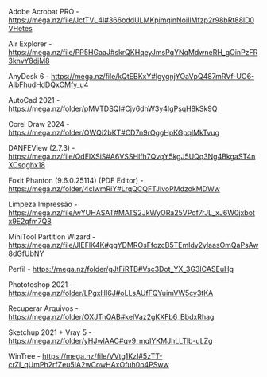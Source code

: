 Adobe Acrobat PRO - https://mega.nz/file/JctTVL4I#366oddULMKpimqinNoiIlMfzp2r98bRt88lD0VHetes

Air Explorer - https://mega.nz/file/PP5HGaaJ#skrQKHqeyJmsPqYNqMdwneRH_gOinPzFR3knvY8djM8

AnyDesk 6 - https://mega.nz/file/kQtEBKxY#lgygnjYOaVpQ487mRVf-UO6-AIbFhudHdDQxCMfy_u4

AutoCad 2021 - https://mega.nz/folder/pMVTDSQI#Cjy6dhW3y4IgPsqH8kSk9Q

Corel Draw 2024 - https://mega.nz/folder/OWQi2bKT#CD7n9rOggHpKGpqlMkTvug

DANFEView (2.7.3) - https://mega.nz/file/QdElXSiS#A6VSSHlfh7QvqY5kgJ5UQq3Ng4BkgaST4nXCsqghx18

Foxit Phanton (9.6.0.25114) (PDF Editor) - https://mega.nz/folder/4clwmRiY#LrqQCQFTJlvoPMdzokMDWw

Limpeza Impressão - https://mega.nz/file/wYUHASAT#MATS2JkWyORa25VPof7rJL_xJ6W0jxbotx9E2qfm7Q8

MiniTool Partition Wizard - https://mega.nz/file/JIEFlK4K#ggYDMROsFfozcB5TEmldy2ylaasOmQaPsAw8dGfUbNY

Perfil - https://mega.nz/folder/gJtFiRTB#Vsc3Dot_YX_3G3ICASEuHg

Phototoshop 2021 - https://mega.nz/folder/LPgxHI6J#oLLsAUfFQYuimVW5cy3tKA

Recuperar Arquivos - https://mega.nz/folder/OXJTnQAB#keIVaz2gKXFb6_BbdxRhag

Sketchup 2021 + Vray 5 - https://mega.nz/folder/yHJwlAAC#qv9_mqIYKMJhLLTlb-uLZg

WinTree - https://mega.nz/file/VVtg1KzI#5zTT-crZI_qUmPh2rfZeu5IA2wCowHAxOfuh0o4PSww

